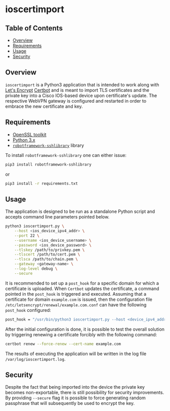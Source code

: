 # ioscertimport

## Table of Contents

* [Overview](#overview)
* [Requirements](#requirements)
* [Usage](#usage)
* [Security](#security)

## Overview

`ioscertimport` is a Python3 application that is intended to work along with [Let's Encrypt](https://letsencrypt.org) [Certbot](https://certbot.eff.org/) and is meant to import TLS certificates and the private key into a Cisco IOS-based device upon certificate's update. The respective WebVPN gateway is configured and restarted in order to embrace the new certificate and key.

## Requirements

* [OpenSSL toolkit](https://www.openssl.org)
* [Python 3.x](https://www.python.org)
* [`robotframework-sshlibrary`](https://pypi.org/project/robotframework-sshlibrary/) library

To install `robotframework-sshlibrary` one can either issue:

```bash
pip3 install robotframework-sshlibrary
```

or

```bash
pip3 install -r requirements.txt
```

## Usage

The application is designed to be run as a standalone Python script and accepts command line parameters pointed below.

```bash
python3 ioscertimport.py \
    --host <ios_device_ipv4_addr> \
    --port 22 \
    --username <ios_device_username> \
    --password <ios_device_password> \
    --tlskey /path/to/privkey.pem \
    --tlscert /path/to/cert.pem \
    --tlsca /path/to/chain.pem \
    --gateway <gateway-name> \
    --log-level debug \
    --secure
```

It is recommended to set up a `post_hook` for a specific domain for which a certificate is uploaded. When `Certbot` updates the certificate, a command pointed in the `post_hook` is triggered and executed. Assuming that a certificate for domain `example.com` is issued, then the configuration file `/etc/letsencrypt/renewal/example.com.conf` can have the following `post_hook` configured:

```bash
post_hook = "/usr/bin/python3 ioscertimport.py --host <device_ipv4_addr> --port 22 --username <username> --password <password> --tlskey /etc/letsencrypt/live/example.com/privkey.pem --tlscert /etc/letsencrypt/live/example.com/cert.pem --tlsca /etc/letsencrypt/live/example.com/chain.pem --gateway <gateway-name> --log-level debug"
```

After the initial configuration is done, it is possible to test the overall solution by triggering renewing a certificate forcibly with the following command:

```bash
certbot renew --force-renew --cert-name example.com
```

The results of executing the application will be written in the log file `/var/log/ioscertimport.log`.

## Security

Despite the fact that being imported into the device the private key becomes non-exportable, there is still possibility for security improvements. By providing `--secure` flag it is possible to force generating random passphrase that will subsequently be used to encrypt the key.
